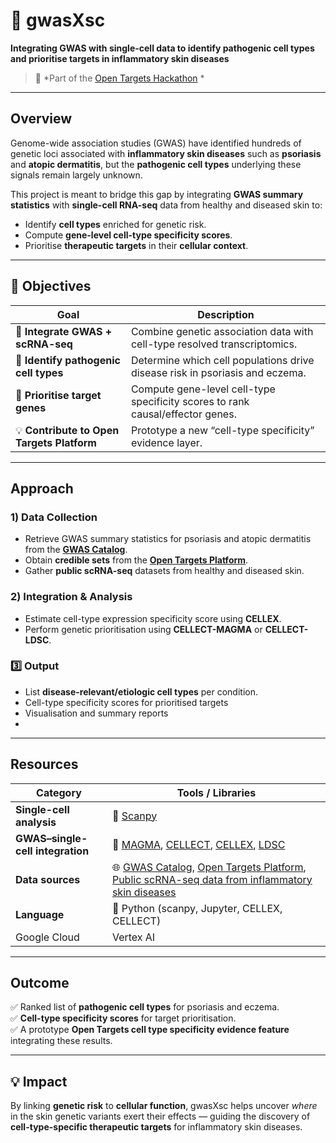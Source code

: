 # 🧬 gwasXsc  
**Integrating GWAS with single-cell data to identify pathogenic cell types and prioritise targets in inflammatory skin diseases**

> 🧠 *Part of the [Open Targets Hackathon]([https://www.opentargets.org/](https://github.com/opentargets/hackathon-tasks)) *

---

## Overview  
Genome-wide association studies (GWAS) have identified hundreds of genetic loci associated with **inflammatory skin diseases** such as **psoriasis** and **atopic dermatitis**, but the **pathogenic cell types** underlying these signals remain largely unknown.

This project is meant to bridge this gap by integrating **GWAS summary statistics** with **single-cell RNA-seq** data from healthy and diseased skin to:
- Identify **cell types** enriched for genetic risk.
- Compute **gene-level cell-type specificity scores**.
- Prioritise **therapeutic targets** in their **cellular context**.

---

## 🎯 Objectives  

| Goal | Description |
|------|--------------|
| 🧩 **Integrate GWAS + scRNA-seq** | Combine genetic association data with cell-type resolved transcriptomics. |
| 🔬 **Identify pathogenic cell types** | Determine which cell populations drive disease risk in psoriasis and eczema. |
| 🧬 **Prioritise target genes** | Compute gene-level cell-type specificity scores to rank causal/effector genes. |
| 💡 **Contribute to Open Targets Platform** | Prototype a new “cell-type specificity” evidence layer. |

---

## Approach  

### 1️) Data Collection  
- Retrieve GWAS summary statistics for psoriasis and atopic dermatitis from the **[GWAS Catalog](https://www.ebi.ac.uk/gwas/)**.  
- Obtain **credible sets** from the **[Open Targets Platform](https://platform.opentargets.org/)**.  
- Gather **public scRNA-seq** datasets from healthy and diseased skin.  

### 2️) Integration & Analysis  
- Estimate cell-type expression specificity score using **CELLEX**.  
- Perform genetic prioritisation using **CELLECT-MAGMA** or **CELLECT-LDSC**.


### 3️⃣ Output  
- List **disease-relevant/etiologic cell types** per condition.
- Cell-type specificity scores for prioritised targets
- Visualisation and summary reports
- 
---

## Resources

| Category | Tools / Libraries |
|-----------|-------------------|
| **Single-cell analysis** | 🧫 [Scanpy](https://scanpy.readthedocs.io/) |
| **GWAS–single-cell integration** | 🧠 [MAGMA](https://ctg.cncr.nl/software/magma), [CELLECT](https://github.com/perslab/CELLECT), [CELLEX](https://github.com/perslab/CELLEX), [LDSC](https://github.com/bulik/ldsc) |
| **Data sources** | 🌐 [GWAS Catalog](https://www.ebi.ac.uk/gwas/), [Open Targets Platform](https://platform.opentargets.org/), [Public scRNA-seq data from inflammatory skin diseases](https://developmental.cellatlas.io/studies/diseased-skin) |
| **Language** | 🐍 Python (scanpy, Jupyter, CELLEX, CELLECT) |
| Google Cloud | Vertex AI |

---

## Outcome

✅ Ranked list of **pathogenic cell types** for psoriasis and eczema.  
✅ **Cell-type specificity scores** for target prioritisation.  
✅ A prototype **Open Targets cell type specificity evidence feature** integrating these results.  

---

## 💡 Impact  

By linking **genetic risk** to **cellular function**, gwasXsc helps uncover *where* in the skin genetic variants exert their effects — guiding the discovery of **cell-type-specific therapeutic targets** for inflammatory skin diseases.



